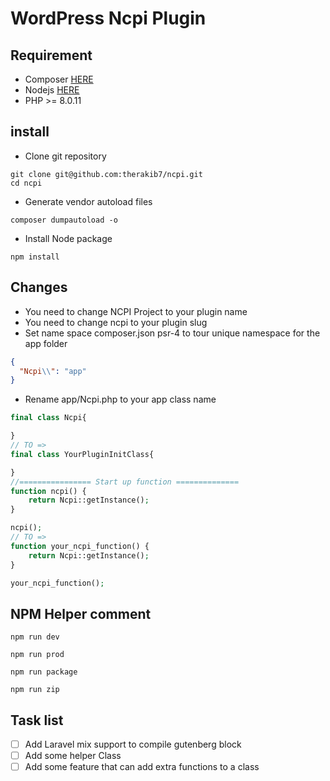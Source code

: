 # WordPress Ncpi Plugin

## Requirement 
- Composer [HERE](https://getcomposer.org/doc/00-intro.md#installation-linux-unix-macos)
- Nodejs [HERE](https://nodejs.org/en/download/)
- PHP >= 8.0.11 
## install
- Clone git repository
```shell script
git clone git@github.com:therakib7/ncpi.git
cd ncpi
```
- Generate vendor autoload files
```shell script
composer dumpautoload -o 
```
- Install Node package
```shell script
npm install
```

## Changes
- You need to change NCPI Project to your plugin name
- You need to change ncpi to your plugin slug
- Set name space composer.json psr-4 to tour unique namespace for the app folder
```json
{
  "Ncpi\\": "app"
}
```
- Rename app/Ncpi.php to your app class name
```php
final class Ncpi{

}
// TO =>
final class YourPluginInitClass{

}
//================ Start up function ==============
function ncpi() {
    return Ncpi::getInstance();
}

ncpi();
// TO =>
function your_ncpi_function() {
    return Ncpi::getInstance();
}

your_ncpi_function();
```

## NPM Helper comment
```shell script
npm run dev
```
```shell script
npm run prod
```  
```shell script
npm run package 
``` 
```shell script
npm run zip 
``` 

## Task list
- [ ] Add Laravel mix support to compile gutenberg block 
- [ ] Add some helper Class 
- [ ] Add some feature that can add extra functions to a class